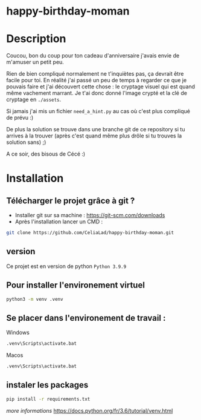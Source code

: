 # happy-birthday-moman

# Description

Coucou, bon du coup pour ton cadeau d'anniversaire j'avais envie de m'amuser un petit peu. 

Rien de bien compliqué normalement ne t'inquiètes pas, ça devrait être facile pour toi. En réalité j'ai passé un peu de temps à regarder ce que je pouvais faire et j'ai découvert cette chose : le cryptage visuel qui est quand même vachement marrant. Je t'ai donc donné l'image crypté et la clé de cryptage en `./assets`. 

Si jamais j'ai mis un fichier `need_a_hint.py` au cas où c'est plus compliqué de prévu :)

De plus la solution se trouve dans une branche git de ce repository si tu arrives à la trouver (après c'est quand même plus drôle si tu trouves la solution sans) ;)

A ce soir, des bisous de Cécé :)

# Installation

## Télécharger le projet grâce à git ?
* Installer git sur sa machine : https://git-scm.com/downloads
* Après l'installation lancer un CMD :
```bash
git clone https://github.com/CeliaLad/happy-birthday-moman.git
```
## version

Ce projet est en version de python `Python 3.9.9`

## Pour installer l'environement virtuel
```bash
python3 -m venv .venv
```
## Se placer dans l'environement de travail :

Windows
```bash
.venv\Scripts\activate.bat
```
Macos
```bash
.venv\Scripts\activate.bat
```

## instaler les packages
```bash
pip install -r requirements.txt
```
*more informations* https://docs.python.org/fr/3.6/tutorial/venv.html